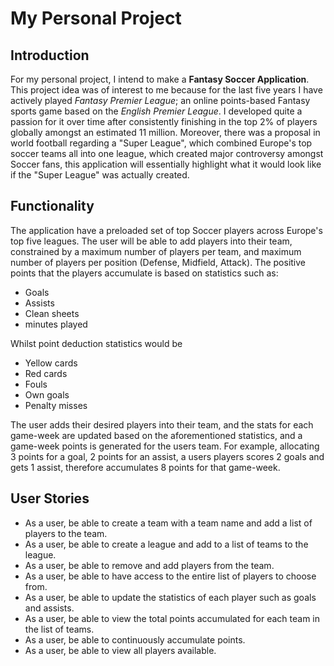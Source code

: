 # My Personal Project

## Introduction

For my personal project, I intend to make a **Fantasy Soccer Application**. This project idea was of interest to me 
because for the last five years I have actively played *Fantasy Premier League*; an online points-based Fantasy sports
game based on the *English Premier League*. I developed quite a passion for it over time after consistently finishing
in the top 2% of players globally amongst an estimated 11 million. Moreover, there was a proposal in world football 
regarding a "Super League", which combined Europe's top soccer teams all into one league, which created major
controversy amongst Soccer fans, this application will essentially highlight what it would look like if the
"Super League" was actually created.

## Functionality
The application have a preloaded set of top Soccer players across Europe's top five leagues. The user will be able to 
add players into their team, constrained by a maximum number of players per team, and maximum number of players per
position (Defense, Midfield, Attack). The positive points that the players accumulate is based on statistics such as:
- Goals
- Assists
- Clean sheets 
- minutes played

Whilst point deduction statistics would be 
- Yellow cards
- Red cards
- Fouls
- Own goals
- Penalty misses

The user adds their desired players into their team, and the stats for each game-week are updated based on the
aforementioned statistics, and a game-week points is generated for  the users team. For example, allocating 3 points
for a goal, 2 points for an assist, a users players scores 2 goals and gets 1 assist, therefore accumulates 8 points
for that game-week.


## User Stories

- As a user, be able to create a team with a team name and add a list of players to the team.
- As a user, be able to create a league and add to a list of teams to the league.
- As a user, be able to remove and add players from the team.
- As a user, be able to have access to the entire list of players to choose from.
- As a user, be able to update the statistics of each player such as goals and assists.
- As a user, be able to view the total points accumulated for each team in the list of teams.
- As a user, be able to continuously accumulate points.
- As a user, be able to view all players available.


